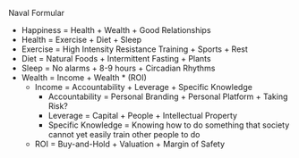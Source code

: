 Naval Formular

- Happiness = Health + Wealth + Good Relationships
- Health = Exercise + Diet + Sleep
- Exercise = High Intensity Resistance Training + Sports + Rest
- Diet = Natural Foods + Intermittent Fasting + Plants
- Sleep = No alarms +  8-9 hours + Circadian Rhythms
- Wealth = Income + Wealth * (ROI)
	- Income = Accountability + Leverage + Specific Knowledge
		- Accountability = Personal Branding + Personal Platform + Taking Risk?
		- Leverage = Capital + People + Intellectual Property
		- Specific Knowledge = Knowing how to do something that society cannot yet easily train other people to do
	- ROI = Buy-and-Hold + Valuation + Margin of Safety

